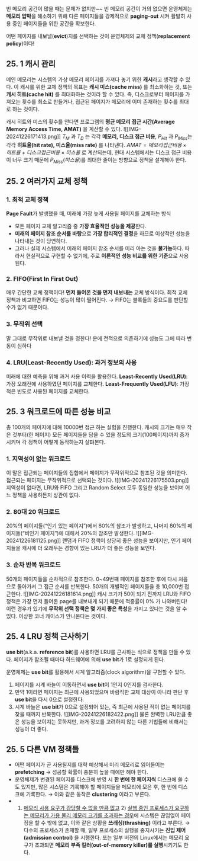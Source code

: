 빈 메모리 공간이 많을 때는 문제가 없지만~~
빈 메모리 공간이 거의 없으면 운영체제는 **메모리 압박**을 해소하기 위해 다른 페이지들을 강제적으로 **paging-out** 시켜 활발히 사용 중인 페이지들을 위한 공간을 확보한다. 

어떤 페이지를 내보낼(**evict**)지를 선택하는 것이 운영체제의 교체 정책(**replacement policy**)이다!

## 25. 1 캐시 관리
메인 메모리는 시스템의 가상 메모리 페이지를 가져다 놓기 위한 **캐시**라고 생각할 수 있다. 
이 캐시를 위한 교체 정책의 목표는 **캐시 미스(cache miss)** 를 최소화하는 것, 또는 **캐시 히트(cache hit)** 를 최대화하는 것이라 할 수 있다. 
즉, 디스크로부터 페이지를 가져오는 횟수를 최소로 만들거나, 접근된 페이지가 메모리에 이미 존재하는 횟수를 최대로 하는 것이다. 

캐시 히트와 미스의 횟수를 안다면 프로그램의 **평균 메모리 접근 시간(Average Memory Access Time, AMAT)** 을 계산할 수 있다. 
![[IMG-20241226171413.png]]
$T_M$ 과 $T_D$ 는 각각 **메모리, 디스크 접근 비용**, $P_{Hit}$ 과 $P_{Miss}$는 각각 **히트율(hit rate), 미스율(miss rate)** 를 나타낸다. 
$AMAT = 메모리 접근 비용 \times 히트율 + 디스크 접근 비용 \times 미스율$ 로 계산되는데, 현대 시스템에서는 디스크 접근 비용이 너무 크기 때문에 $P_{Miss}(미스율)$를 최대한 줄이는 방향으로 정책을 설계해야 한다. 

## 25. 2 여러가지 교체 정책
### 1. 최적 교체 정책
**Page Fault**가 발생했을 때, 미래에 가장 늦게 사용될 페이지를 교체하는 방식
- 모든 페이지 교체 알고리즘 중 **가장 효율적인 성능을 제공**한다. 
- **미래의 페이지 참조 순서를 바탕**으로 **가장 합리적인 결정**을 하므로 이상적인 성능을 나타내는 것이 당연하다. 
- 그러나 실제 시스템에서 미래의 페이지 참조 순서를 미리 아는 것을 **불가능**하다.
따라서 현실적으로 구현할 수 없기에, 주로 **이론적인 성능 비교를 위한 기준**으로 사용된다. 
### 2. FIFO(First In First Out)
매우 간단한 교체 정책이다! **먼저 들어온 것을 먼저 내보내는** 교체 방식이다. 
최적 교체 정책과 비교하면 FIFO는 성능이 많이 떨어진다. 
→ FIFO는 블록들의 중요도를 판단할 수가 없기 때문이다. 
### 3. 무작위 선택
말 그대로 무작위로 내보낼 것을 정한다! 운에 전적으로 의존하기에 성능도 그에 따라 변동이 심하다
### 4. LRU(Least-Recently Used): 과거 정보의 사용
미래에 대한 예측을 위해 과거 사용 이력을 활용한다. 
**Least-Recently Used(LRU)**: 가장 오래전에 사용하였던 페이지를 교체한다. 
**Least-Frequently Used(LFU)**: 가장 적은 빈도로 사용된 페이지를 교체한다. 

## 25. 3 워크로드에 따른 성능 비교
총 100개의 페이지에 대해 10000번 접근 하는 실험을 진행한다. 
캐시의 크기는 매우 작은 것부터(한 페이지) 모든 페이지들을 담을 수 있을 정도의 크기(100페이지)까지 증가 시키며 각 정책이 어떻게 동작하는지 살펴본다. 
### 1. 지역성이 없는 워크로드
이 말은 접근되는 페이지들의 집합에서 페이지가 무작위적으로 참조된 것을 의미한다. 
접근되는 페이지는 무작위적으로 선택되는 것이다. 
![[IMG-20241226175503.png]]
지역성이 없다면, LRU와 FIFO 그리고 Random Select 모두 동일한 성능을 보이며 어느 정책을 사용하든지 상관이 없다. 
### 2. 80대 20 워크로드
20%의 페이지들(“인기 있는 페이지”)에서 80%의 참조가 발생하고, 나머지 80%의 페이지들(“비인기 페이지”)에 대해서 20%의 참조만 발생한다. 
![[IMG-20241226181125.png]]
랜덤과 FIFO 정책이 상당히 좋은 성능을 보이지만, 인기 페이지들을 캐시에 더 오래두는 경향이 있는 LRU가 더 좋은 성능을 보인다. 
### 3. 순차 반복 워크로드
50개의 페이지들을 순차적으로 참조한다. 
0~49번째 페이지를 참조한 후에 다시 처음으로 돌아가서 그 접근 순서를 반복한다. 
50개의 개별적인 페이지들을 총 10,000번 접근한다. 
![[IMG-20241226181614.png]]
캐시 크기가 50이 되기 전까지 LRU와 FIFO정책은 가장 먼저 들어온 page를 내보내게 되기 때문에 적중률이 0% 가 나와버린다! 이런 경우가 있기에 **무작위 선택 정책은 몇 가지 좋은 특성**을 가지고 있다는 것을 알 수 있다. 이상한 코너 케이스가 안나온다는 것이다. 
## 25. 4 LRU 정책 근사하기
**use bit**(a.k.a. **reference bit**)를 사용하면 LRU를 근사하는 식으로 정책을 만들 수 있다. 
페이지가 참조될 때마다 하드웨어에 의해 **use bit**가 1로 설정되게 된다. 

운영체제는 **use bit**를 활용해서 시계 알고리즘(clock algorithm)을 구현할 수 있다.
1. 페이지를 시계 바늘이 이동하면서 **use bit**이 1인지 0인지를 검사한다. 
2. 만약 1이라면 페이지는 최근에 사용되었으며 바람직한 교체 대상이 아니라 판단 후 **use bit**을 다시 0으로 설정한다. 
3. 시계 바늘은 **use bit**가 0으로 설정되어 있는, 즉 최근에 사용된 적이 없는 페이지를 찾을 때까지 반복한다. 
![[IMG-20241226182422.png]]
물론 완벽한 LRU만큼 좋은 성능을 보이지는 못하지만, 과거 정보를 고려하지 않는 다른 기법들에 비해서는 성능이 더 좋다. 

## 25. 5 다른 VM 정책들
- 어떤 페이지가 곧 사용될지를 대략 예상해서 미리 메모리로 읽어들이는 **prefetching**
  → 성공할 확률이 충분히 높을 때에만 해야 한다. 
- 운영체제가 변경된 페이지를 디스크에 반영 시 **한 번에 한 페이지씩** 디스크에 쓸 수도 있지만, 많은 시스템은 기록해야 할 페이지들을 메모리에 모은 후, 한 번에 디스크에 기록한다. 
  → 이와 같은 동작은 **clustering** 이라고 부른다. 
- 1) <u>메모리 사용 요구가 감당할 수 없을 만큼 많고</u> 2) <u>실행 중인 프로세스가 요구하는 메모리가 가용 물리 메모리 크기를 초과하는 경우</u>에 시스템은 끊임없이 페이징을 할 수 밖에 없고, 이와 같은 상황을 **쓰래싱(thrashing)** 이라고 부른다. 
  → 다수의 프로세스가 존재할 때, 일부 프로세스의 실행을 중지시키는 **진입 제어(admission control)** 을 시행한다. 또는 일부 버전의 Linux에서는 메모리 요구가 초과되면 **메모리 부족 킬러(out-of-memory killer)를 실행**시키기도 한다. 